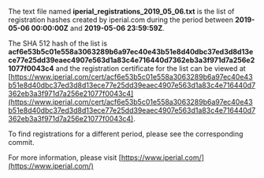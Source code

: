 The text file named **iperial_registrations_2019_05_06.txt** is the list of registration hashes created by iperial.com during the period between **2019-05-06 00:00:00Z** and **2019-05-06 23:59:59Z**.

The SHA 512 hash of the list is **acf6e53b5c01e558a3063289b6a97ec40e43b51e8d40dbc37ed3d8d13ece77e25dd39eaec4907e563d1a83c4e716440d7362eb3a3f971d7a256e21077f0043c4** and the registration certificate for the list can be viewed at [https://www.iperial.com/cert/acf6e53b5c01e558a3063289b6a97ec40e43b51e8d40dbc37ed3d8d13ece77e25dd39eaec4907e563d1a83c4e716440d7362eb3a3f971d7a256e21077f0043c4](https://www.iperial.com/cert/acf6e53b5c01e558a3063289b6a97ec40e43b51e8d40dbc37ed3d8d13ece77e25dd39eaec4907e563d1a83c4e716440d7362eb3a3f971d7a256e21077f0043c4).

To find registrations for a different period, please see the corresponding commit.

For more information, please visit [https://www.iperial.com/](https://www.iperial.com/)

